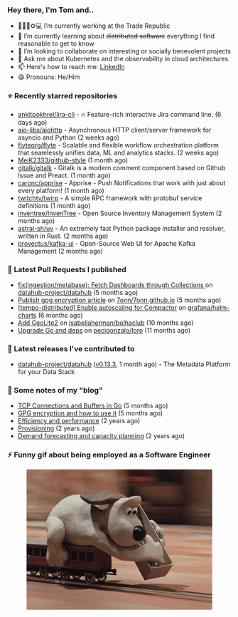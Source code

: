 ### Hey there, I'm Tom and..

- 🔭👨‍💻⚙💻 I’m currently working at the Trade Republic
- 🌱 I’m currently learning about ~~distributed software~~ everything I find reasonable to get to know
- 👯 I’m looking to collaborate on interesting or socially benevolent projects
- 💬 Ask me about Kubernetes and the observability in cloud architectures
- 📫 Here's how to reach me: [LinkedIn](https://www.linkedin.com/in/7onn)
- 😄 Pronouns: He/Him

### ⭐ Recently starred repositories

- [ankitpokhrel/jira-cli](https://github.com/ankitpokhrel/jira-cli) - 🔥 Feature-rich interactive Jira command line. (6 days ago)
- [aio-libs/aiohttp](https://github.com/aio-libs/aiohttp) - Asynchronous HTTP client/server framework for asyncio and Python (2 weeks ago)
- [flyteorg/flyte](https://github.com/flyteorg/flyte) - Scalable and flexible workflow orchestration platform that seamlessly unifies data, ML and analytics stacks. (2 weeks ago)
- [MeiK2333/github-style](https://github.com/MeiK2333/github-style) (1 month ago)
- [gitalk/gitalk](https://github.com/gitalk/gitalk) - Gitalk is a modern comment component based on Github Issue and Preact. (1 month ago)
- [caronc/apprise](https://github.com/caronc/apprise) - Apprise - Push Notifications that work with just about every platform! (1 month ago)
- [twitchtv/twirp](https://github.com/twitchtv/twirp) - A simple RPC framework with protobuf service definitions (1 month ago)
- [inventree/InvenTree](https://github.com/inventree/InvenTree) - Open Source Inventory Management System (2 months ago)
- [astral-sh/uv](https://github.com/astral-sh/uv) - An extremely fast Python package installer and resolver, written in Rust. (2 months ago)
- [provectus/kafka-ui](https://github.com/provectus/kafka-ui) - Open-Source Web UI for Apache Kafka Management (2 months ago)

### 🔨 Latest Pull Requests I published

- [fix(ingestion/metabase): Fetch Dashboards through Collections ](https://github.com/datahub-project/datahub/pull/9631) on [datahub-project/datahub](https://github.com/datahub-project/datahub) (5 months ago)
- [Publish gpg encryption article](https://github.com/7onn/7onn.github.io/pull/1) on [7onn/7onn.github.io](https://github.com/7onn/7onn.github.io) (5 months ago)
- [[tempo-distributed] Enable autoscaling for Compactor](https://github.com/grafana/helm-charts/pull/2817) on [grafana/helm-charts](https://github.com/grafana/helm-charts) (6 months ago)
- [Add GeoLite2](https://github.com/isabellaherman/bolhaclub/pull/3) on [isabellaherman/bolhaclub](https://github.com/isabellaherman/bolhaclub) (10 months ago)
- [Upgrade Go and deps](https://github.com/pecigonzalo/loro/pull/92) on [pecigonzalo/loro](https://github.com/pecigonzalo/loro) (11 months ago)

### 🔭 Latest releases I've contributed to

- [datahub-project/datahub](https://github.com/datahub-project/datahub) ([v0.13.3](https://github.com/datahub-project/datahub/releases/tag/v0.13.3), 1 month ago) - The Metadata Platform for your Data Stack

### 📝 Some notes of my "blog"

- [TCP Connections and Buffers in Go](https://www.7onn.dev/post/tcp-connections-and-buffers-in-go/) (5 months ago)
- [GPG encryption and how to use it](https://www.7onn.dev/post/gpg-encryption/) (5 months ago)
- [Efficiency and performance](https://www.7onn.dev/post/efficiency-and-performance/) (2 years ago)
- [Provisioning](https://www.7onn.dev/post/provisioning/) (2 years ago)
- [Demand forecasting and capacity planning](https://www.7onn.dev/post/demand-forecasting-and-capacity-planning/) (2 years ago)

### ⚡ Funny gif about being employed as a Software Engineer
<p align="center">
  <img alt="building the path" src="./giphy.gif" />
</p>
